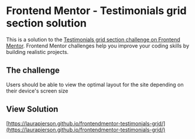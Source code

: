 # Frontend Mentor - Testimonials grid section solution

This is a solution to the [Testimonials grid section challenge on Frontend Mentor](https://www.frontendmentor.io/challenges/testimonials-grid-section-Nnw6J7Un7). Frontend Mentor challenges help you improve your coding skills by building realistic projects. 

## The challenge

Users should be able to view the optimal layout for the site depending on their device's screen size

## View Solution
[https://laurapierson.github.io/frontendmentor-testimonials-grid/](https://laurapierson.github.io/frontendmentor-testimonials-grid/)